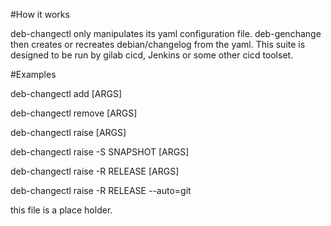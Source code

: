 #How it works

deb-changectl only manipulates its yaml configuration file. deb-genchange then creates or recreates debian/changelog from the yaml. This suite is designed to be run by gilab cicd, Jenkins or some other cicd toolset.

#Examples

deb-changectl add [ARGS]

deb-changectl remove [ARGS]

deb-changectl raise [ARGS]

deb-changectl raise -S SNAPSHOT [ARGS]

deb-changectl raise -R RELEASE [ARGS]

deb-changectl raise -R RELEASE --auto=git

this file is a place holder.